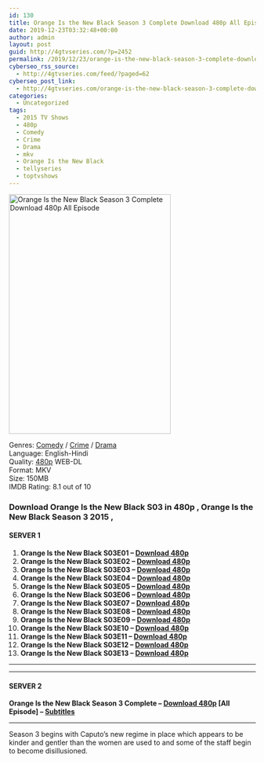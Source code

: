 ```yaml
---
id: 130
title: Orange Is the New Black Season 3 Complete Download 480p All Episode
date: 2019-12-23T03:32:48+00:00
author: admin
layout: post
guid: http://4gtvseries.com/?p=2452
permalink: /2019/12/23/orange-is-the-new-black-season-3-complete-download-480p-all-episode/
cyberseo_rss_source:
  - http://4gtvseries.com/feed/?paged=62
cyberseo_post_link:
  - http://4gtvseries.com/orange-is-the-new-black-season-3-complete-download-480p-all-episode/
categories:
  - Uncategorized
tags:
  - 2015 TV Shows
  - 480p
  - Comedy
  - Crime
  - Drama
  - mkv
  - Orange Is the New Black
  - tellyseries
  - toptvshows
---
```

<img loading="lazy" class="aligncenter" src="https://4.bp.blogspot.com/-KJ61psCo4TA/XgA0Q4H-02I/AAAAAAAAAmw/KYGx6tYee14q28lwDjlevC_X1D961pO0gCK4BGAYYCw/s1600/Orange%2BIs%2Bthe%2BNew%2BBlack%2BSeason%2B3.jpg" alt="Orange Is the New Black Season 3 Complete Download 480p All Episode" width="330" height="488" />

Genres: <a href="http://4gtvseries.com/tag/comedy/" data-wpel-link="internal">Comedy</a> / <a href="http://4gtvseries.com/tag/crime/" data-wpel-link="internal">Crime</a> /&nbsp;<a href="http://4gtvseries.com/tag/drama/" data-wpel-link="internal">Drama</a>  
Language: English-Hindi  
Quality:&nbsp;<a href="http://4gtvseries.com/tag/480p/" data-wpel-link="internal">480p</a> WEB-DL  
Format: MKV  
Size: 150MB  
IMDB Rating: 8.1 out of 10

### **Download Orange Is the New Black S03 in 480p , Orange Is the New Black Season 3 2015 ,&nbsp;**

#### <span><strong>SERVER 1</strong></span>

  1. **Orange Is the New Black S03E01 – <a href="http://slink.dl480p.xyz/EsK71f0i" data-wpel-link="external" target="_blank" rel="nofollow external noopener noreferrer" class="wpel-icon-left"><i class="wpel-icon fa fa-download" aria-hidden="true"></i>Download 480p</a>**
  2. **Orange Is the New Black S03E02 – <a href="http://slink.dl480p.xyz/TLqKxHYQ" data-wpel-link="external" target="_blank" rel="nofollow external noopener noreferrer" class="wpel-icon-left"><i class="wpel-icon fa fa-download" aria-hidden="true"></i>Download 480p</a>**
  3. **Orange Is the New Black S03E03 – <a href="http://slink.dl480p.xyz/9KHvet" data-wpel-link="external" target="_blank" rel="nofollow external noopener noreferrer" class="wpel-icon-left"><i class="wpel-icon fa fa-download" aria-hidden="true"></i>Download 480p</a>**
  4. **Orange Is the New Black S03E04 – <a href="http://slink.dl480p.xyz/qVTxN4x" data-wpel-link="external" target="_blank" rel="nofollow external noopener noreferrer" class="wpel-icon-left"><i class="wpel-icon fa fa-download" aria-hidden="true"></i>Download 480p</a>**
  5. **Orange Is the New Black S03E05 – <a href="http://slink.dl480p.xyz/8GBLRW" data-wpel-link="external" target="_blank" rel="nofollow external noopener noreferrer" class="wpel-icon-left"><i class="wpel-icon fa fa-download" aria-hidden="true"></i>Download 480p</a>**
  6. **Orange Is the New Black S03E06 – <a href="http://slink.dl480p.xyz/BSiyyq0" data-wpel-link="external" target="_blank" rel="nofollow external noopener noreferrer" class="wpel-icon-left"><i class="wpel-icon fa fa-download" aria-hidden="true"></i>Download 480p</a>**
  7. **Orange Is the New Black S03E07 – <a href="http://slink.dl480p.xyz/LMAKHdz" data-wpel-link="external" target="_blank" rel="nofollow external noopener noreferrer" class="wpel-icon-left"><i class="wpel-icon fa fa-download" aria-hidden="true"></i>Download 480p</a>**
  8. **Orange Is the New Black S03E08 – <a href="http://slink.dl480p.xyz/eUYX" data-wpel-link="external" target="_blank" rel="nofollow external noopener noreferrer" class="wpel-icon-left"><i class="wpel-icon fa fa-download" aria-hidden="true"></i>Download 480p</a>**
  9. **Orange Is the New Black S03E09 – <a href="http://slink.dl480p.xyz/BjIS" data-wpel-link="external" target="_blank" rel="nofollow external noopener noreferrer" class="wpel-icon-left"><i class="wpel-icon fa fa-download" aria-hidden="true"></i>Download 480p</a>**
 10. **Orange Is the New Black S03E10 – <a href="http://slink.dl480p.xyz/XwDj" data-wpel-link="external" target="_blank" rel="nofollow external noopener noreferrer" class="wpel-icon-left"><i class="wpel-icon fa fa-download" aria-hidden="true"></i>Download 480p</a>**
 11. **Orange Is the New Black S03E11 – <a href="http://slink.dl480p.xyz/ZvjFLtN" data-wpel-link="external" target="_blank" rel="nofollow external noopener noreferrer" class="wpel-icon-left"><i class="wpel-icon fa fa-download" aria-hidden="true"></i>Download 480p</a>**
 12. **Orange Is the New Black S03E12 – <a href="http://slink.dl480p.xyz/0XEIoeTP" data-wpel-link="external" target="_blank" rel="nofollow external noopener noreferrer" class="wpel-icon-left"><i class="wpel-icon fa fa-download" aria-hidden="true"></i>Download 480p</a>**
 13. **Orange Is the New Black S03E13 – <a href="http://slink.dl480p.xyz/pwg9h6" data-wpel-link="external" target="_blank" rel="nofollow external noopener noreferrer" class="wpel-icon-left"><i class="wpel-icon fa fa-download" aria-hidden="true"></i>Download 480p</a>**

* * *

* * *

#### <span><strong>SERVER 2</strong></span>

**Orange Is the New Black Season 3 Complete – <a href="http://dl480p.xyz/2908/" data-wpel-link="external" target="_blank" rel="nofollow external noopener noreferrer" class="wpel-icon-left"><i class="wpel-icon fa fa-download" aria-hidden="true"></i>Download 480p</a> [All Episode] – <a href="https://subscene.com/subtitles/orange-is-the-new-black-third-season" data-wpel-link="external" target="_blank" rel="nofollow external noopener noreferrer" class="wpel-icon-left"><i class="wpel-icon fa fa-download" aria-hidden="true"></i>Subtitles</a>**

* * *

Season 3 begins with Caputo’s new regime in place which appears to be kinder and gentler than the women are used to and some of the staff begin to become disillusioned.

<div align="center">
</div>